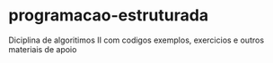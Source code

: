 # programacao-estruturada
Diciplina de algoritimos II com codigos exemplos, exercicios e outros materiais de apoio
